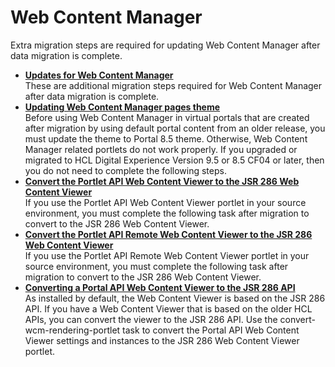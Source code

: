 # Web Content Manager

Extra migration steps are required for updating Web Content Manager after data migration is complete.

-   **[Updates for Web Content Manager](mig_post_wcm_removeupdate.md)**  
These are additional migration steps required for Web Content Manager after data migration is complete.
-   **[Updating Web Content Manager pages theme](mig_post_vp_wcm_theme.md)**  
Before using Web Content Manager in virtual portals that are created after migration by using default portal content from an older release, you must update the theme to ﻿Portal 8.5 theme. Otherwise, Web Content Manager related portlets do not work properly. If you upgraded or migrated to HCL Digital Experience Version 9.5 or 8.5 CF04 or later, then you do not need to complete the following steps.
-   **[Convert the Portlet API Web Content Viewer to the JSR 286 Web Content Viewer](mig_post_wcm_convert_viewer.md)**  
If you use the Portlet API Web Content Viewer portlet in your source environment, you must complete the following task after migration to convert to the JSR 286 Web Content Viewer.
-   **[Convert the Portlet API Remote Web Content Viewer to the JSR 286 Web Content Viewer](mig_post_wcm_convert_remote.md)**  
If you use the Portlet API Remote Web Content Viewer portlet in your source environment, you must complete the following task after migration to convert to the JSR 286 Web Content Viewer.
-   **[Converting a Portal API Web Content Viewer to the JSR 286 API](migrt_ptlt_api_wcm.md)**  
As installed by default, the Web Content Viewer is based on the JSR 286 API. If you have a Web Content Viewer that is based on the older HCL APIs, you can convert the viewer to the JSR 286 API. Use the convert-wcm-rendering-portlet task to convert the Portal API Web Content Viewer settings and instances to the JSR 286 Web Content Viewer portlet.


